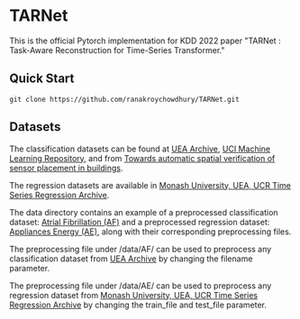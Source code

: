 # TARNet
This is the official Pytorch implementation for KDD 2022 paper "TARNet : Task-Aware Reconstruction for Time-Series Transformer."


## Quick Start
```
git clone https://github.com/ranakroychowdhury/TARNet.git
```

## Datasets
The classification datasets can be found at [UEA Archive](https://www.timeseriesclassification.com/dataset.php), [UCI Machine Learning Repository](https://archive.ics.uci.edu/ml/index.php), and from [Towards automatic spatial verification of sensor placement in buildings](https://cseweb.ucsd.edu/~dehong/pdf/buildsys13-paper.pdf).

The regression datasets are available in [Monash University, UEA, UCR Time Series Regression Archive](http://tseregression.org/).

The data directory contains an example of a preprocessed classification dataset: [Atrial Fibrillation (AF)](https://www.timeseriesclassification.com/description.php?Dataset=AtrialFibrillation) and a preprocessed regression dataset: [Appliances Energy (AE)](https://zenodo.org/record/3902637), along with their corresponding preprocessing files. 

The preprocessing file under /data/AF/ can be used to preprocess any classification dataset from [UEA Archive](https://www.timeseriesclassification.com/dataset.php) by changing the filename parameter. 

The preprocessing file under /data/AE/ can be used to preprocess any regression dataset from [Monash University, UEA, UCR Time Series Regression Archive](http://tseregression.org/) by changing the train_file and test_file parameter.

